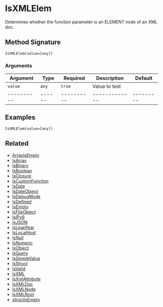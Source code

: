 # IsXMLElem

Determines whether the function parameter is an ELEMENT node of an XML doc.

## Method Signature

```
IsXMLElem(value=[any])
```

### Arguments

| Argument   | Type   | Required   | Description   | Default   |
| ---------- | ------ | ---------- | ------------- | --------- |
| `value`    | `any`  | `true`     | Value to test |           |
| ---------- | ------ | ---------- | ------------- | --------- |

## Examples

```
IsXMLElem(value=[any])
```

## Related

* [ArrayIsEmpty](arrayisempty.md)
* [IsArray](isarray.md)
* [IsBinary](isbinary.md)
* [IsBoolean](isboolean.md)
* [IsClosure](isclosure.md)
* [IsCustomFunction](iscustomfunction.md)
* [IsDate](isdate.md)
* [IsDateObject](isdateobject.md)
* [IsDebugMode](isdebugmode.md)
* [IsDefined](isdefined.md)
* [IsEmpty](isempty.md)
* [IsFileObject](isfileobject.md)
* [IsIPv6](isipv6.md)
* [IsJSON](isjson.md)
* [IsLeapYear](isleapyear.md)
* [IsLocalHost](islocalhost.md)
* [IsNull](isnull.md)
* [IsNumeric](isnumeric.md)
* [IsObject](isobject.md)
* [IsQuery](isquery.md)
* [IsSimpleValue](issimplevalue.md)
* [IsStruct](isstruct.md)
* [IsValid](isvalid.md)
* [IsXML](isxml.md)
* [IsXmlAttribute](isxmlattribute.md)
* [IsXMLDoc](isxmldoc.md)
* [IsXMLNode](isxmlnode.md)
* [IsXMLRoot](isxmlroot.md)
* [structIsEmpty](structisempty.md)
